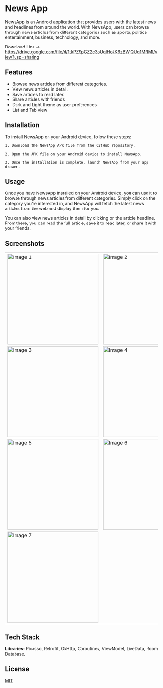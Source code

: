 
# News App

NewsApp is an Android application that provides users with the latest news and headlines from around the world. With NewsApp, users can browse through news articles from different categories such as sports, politics, entertainment, business, technology, and more.

Download Link -> https://drive.google.com/file/d/1tkPZ9pGZ2c3bUqlHokK6zBWjQUq1MNMI/view?usp=sharing

## Features
- Browse news articles from different categories.
- View news articles in detail.
- Save articles to read later.
- Share articles with friends.
- Dark and Light theme as user preferences
- List and Tab view
## Installation
To install NewsApp on your Android device, follow these steps:

    1. Download the NewsApp APK file from the GitHub repository.

    2. Open the APK file on your Android device to install NewsApp.

    3. Once the installation is complete, launch NewsApp from your app drawer.



## Usage
Once you have NewsApp installed on your Android device, you can use it to browse through news articles from different categories. Simply click on the category you're interested in, and NewsApp will fetch the latest news articles from the web and display them for you.

You can also view news articles in detail by clicking on the article headline. From there, you can read the full article, save it to read later, or share it with your friends.

## Screenshots

<table>
  <tr>
    <td><img src="https://user-images.githubusercontent.com/60837727/229924081-cf672127-6999-4ada-a47d-a0cce0dc22d0.jpeg" width="300" alt="Image 1"></td>
    <td><img src="https://user-images.githubusercontent.com/60837727/229924150-71ad59b0-884d-45fb-8911-7f4c1b5877bb.jpeg" width="300" alt="Image 2"></td>
  </tr>
  <tr>
    <td><img src="https://user-images.githubusercontent.com/60837727/229924156-0ce61ea1-edd1-4233-b12c-d7dbae71a210.jpeg" width="300" alt="Image 3"></td>
    <td><img src="https://user-images.githubusercontent.com/60837727/229924159-8054b59d-891c-4bdb-b2de-db9a539adf56.jpeg" width="300" alt="Image 4"></td>
  </tr>
  <tr>
    <td><img src="https://user-images.githubusercontent.com/60837727/229924164-1e33a65d-9d67-4392-85ff-02b76d2efee1.jpeg" width="300" alt="Image 5"></td>
    <td><img src="https://user-images.githubusercontent.com/60837727/229924137-06beefc2-33bf-4f86-88aa-32cc0cc17126.jpeg" width="300" alt="Image 6"></td>
  </tr>
  <tr>
    <td><img src="https://user-images.githubusercontent.com/60837727/229924171-2b6fd6c0-bfe1-4104-a280-c43c16e95df9.jpeg" width="300" alt="Image 7"></td>
  </tr>
</table>

## Tech Stack

**Libraries:** Picasso, Retrofit, OkHttp, Coroutines, ViewModel, LiveData, Room Database, 



## License
[MIT](https://choosealicense.com/licenses/mit/)

